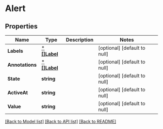 # Alert

## Properties
Name | Type | Description | Notes
------------ | ------------- | ------------- | -------------
**Labels** | [***[]Label**](array.md) |  | [optional] [default to null]
**Annotations** | [***[]Label**](array.md) |  | [optional] [default to null]
**State** | **string** |  | [optional] [default to null]
**ActiveAt** | **string** |  | [optional] [default to null]
**Value** | **string** |  | [optional] [default to null]

[[Back to Model list]](../README.md#documentation-for-models) [[Back to API list]](../README.md#documentation-for-api-endpoints) [[Back to README]](../README.md)

